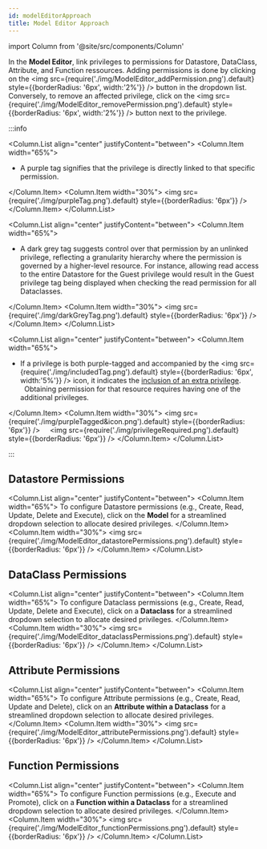```yaml
---
id: modelEditorApproach
title: Model Editor Approach
---
```


import Column from '@site/src/components/Column'   

In the **Model Editor**, link privileges to permissions for Datastore, DataClass, Attribute, and Function ressources. Adding permissions is done by clicking on the <img src={require('./img/ModelEditor_addPermission.png').default} style={{borderRadius: '6px', width:'2%'}} /> button in the dropdown list. Conversely, to remove an affected privilege, click on the <img src={require('./img/ModelEditor_removePermission.png').default} style={{borderRadius: '6px', width:'2%'}} /> button next to the privilege.

:::info

<Column.List align="center" justifyContent="between">
    <Column.Item width="65%">
        <ul>
            <li>A purple tag signifies that the privilege is directly linked to that specific permission.</li>
        </ul>
    </Column.Item>
    <Column.Item width="30%">
        <img src={require('./img/purpleTag.png').default} style={{borderRadius: '6px'}} />
    </Column.Item>
</Column.List>

<Column.List align="center" justifyContent="between">
    <Column.Item width="65%">
        <ul>
            <li>A dark grey tag suggests control over that permission by an unlinked privilege, reflecting a granularity hierarchy where the permission is governed by a higher-level resource. For instance, allowing read access to the entire Datastore for the Guest privilege would result in the Guest privilege tag being displayed when checking the read permission for all Dataclasses.</li>
        </ul>
    </Column.Item>
    <Column.Item width="30%">
        <img src={require('./img/darkGreyTag.png').default} style={{borderRadius: '6px'}} />
    </Column.Item>
</Column.List>

<Column.List align="center" justifyContent="between">
    <Column.Item width="65%">
        <ul>
            <li>If a privilege is both purple-tagged and accompanied by the <img src={require('./img/includedTag.png').default} style={{borderRadius: '6px', width:'5%'}} /> icon, it indicates the <a href="includingPrivileges">inclusion of an extra privilege</a>.</li> &nbsp;
            Obtaining permission for that resource requires having one of the additional privileges.
        </ul>
    </Column.Item>
    <Column.Item width="30%">
        <img src={require('./img/purpleTagged&icon.png').default} style={{borderRadius: '6px'}} />
        &nbsp; &nbsp; 
        <img src={require('./img/privilegeRequired.png').default} style={{borderRadius: '6px'}} />
    </Column.Item>
</Column.List>

:::


## Datastore Permissions

<Column.List align="center" justifyContent="between">
    <Column.Item width="65%">
        To configure Datastore permissions (e.g., Create, Read, Update, Delete and Execute), click on the <strong>Model</strong> for a streamlined dropdown selection to allocate desired privileges.
    </Column.Item>
    <Column.Item width="30%">
        <img src={require('./img/ModelEditor_datastorePermissions.png').default} style={{borderRadius: '6px'}} />
    </Column.Item>
</Column.List>


## DataClass Permissions

<Column.List align="center" justifyContent="between">
    <Column.Item width="65%">
        To configure Dataclass permissions (e.g., Create, Read, Update, Delete and Execute), click on a <strong>Dataclass</strong> for a streamlined dropdown selection to allocate desired privileges.
    </Column.Item>
    <Column.Item width="30%">
        <img src={require('./img/ModelEditor_dataclassPermissions.png').default} style={{borderRadius: '6px'}} />
    </Column.Item>
</Column.List>


## Attribute Permissions

<Column.List align="center" justifyContent="between">
    <Column.Item width="65%">
        To configure Attribute permissions (e.g., Create, Read, Update and Delete), click on an <strong>Attribute within a Dataclass</strong> for a streamlined dropdown selection to allocate desired privileges.
    </Column.Item>
    <Column.Item width="30%">
        <img src={require('./img/ModelEditor_attributePermissions.png').default} style={{borderRadius: '6px'}} />
    </Column.Item>
</Column.List>


## Function Permissions

<Column.List align="center" justifyContent="between">
    <Column.Item width="65%">
        To configure Function permissions (e.g., Execute and Promote), click on a <strong>Function within a Dataclass</strong> for a streamlined dropdown selection to allocate desired privileges.
    </Column.Item>
    <Column.Item width="30%">
        <img src={require('./img/ModelEditor_functionPermissions.png').default} style={{borderRadius: '6px'}} />
    </Column.Item>
</Column.List>